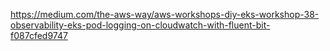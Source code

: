 

https://medium.com/the-aws-way/aws-workshops-diy-eks-workshop-38-observability-eks-pod-logging-on-cloudwatch-with-fluent-bit-f087cfed9747

